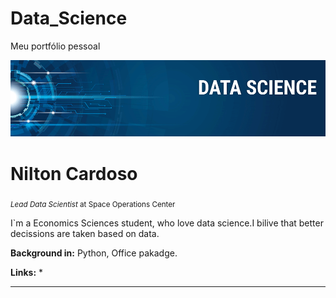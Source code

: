 # Data_Science
Meu portfólio pessoal

<p align="center">
  <img src="banner.png" >
</p>

# Nilton Cardoso
<sub>*Lead Data Scientist* at Space Operations Center</sub>

I`m a Economics Sciences student, who love data science.I bilive that better decissions are taken based on data.



**Background in:** Python, Office pakadge.

**Links:**
* 








---

